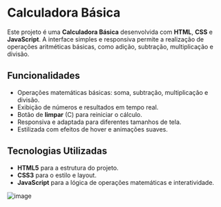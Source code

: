 # Calculadora Básica

Este projeto é uma **Calculadora Básica** desenvolvida com **HTML**, **CSS** e **JavaScript**. A interface simples e responsiva permite a realização de operações aritméticas básicas, como adição, subtração, multiplicação e divisão.

## Funcionalidades

- Operações matemáticas básicas: soma, subtração, multiplicação e divisão.
- Exibição de números e resultados em tempo real.
- Botão de **limpar** (C) para reiniciar o cálculo.
- Responsiva e adaptada para diferentes tamanhos de tela.
- Estilizada com efeitos de hover e animações suaves.

## Tecnologias Utilizadas

- **HTML5** para a estrutura do projeto.
- **CSS3** para o estilo e layout.
- **JavaScript** para a lógica de operações matemáticas e interatividade.

<img src="https://i.ibb.co/sq65D4g/image.png" alt="image" border="0"></a>
